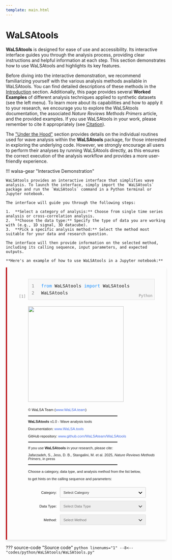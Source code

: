 ```yaml
---
template: main.html
---
```


# WaLSAtools

**WaLSAtools** is designed for ease of use and accessibility. Its interactive interface guides you through the analysis process, providing clear instructions and helpful information at each step. This section demonstrates how to use WaLSAtools and highlights its key features.

Before diving into the interactive demonstration, we recommend familiarizing yourself with the various analysis methods available in WaLSAtools. You can find detailed descriptions of these methods in the [Introduction](introduction.md) section. Additionally, this page provides several **Worked Examples** of different analysis techniques applied to synthetic datasets (see the left menu). To learn more about its capabilities and how to apply it to your research, we encourage you to explore the WaLSAtools documentation, the associated *Nature Reviews Methods Primers* article, and the provided examples. If you use WaLSAtools in your work, please remember to cite it appropriately (see [Citation](citation.md)).

The ["Under the Hood"](routines.md) section provides details on the individual routines used for wave analysis within the **WaLSAtools** package, for those interested in exploring the underlying code. However, we strongly encourage all users to perform their analyses by running WaLSAtools directly, as this ensures the correct execution of the analysis workflow and provides a more user-friendly experience.

!!! walsa-gear "Interactive Demonstration"

    WaLSAtools provides an interactive interface that simplifies wave analysis. To launch the interface, simply import the `WaLSAtools` package and run the `WaLSAtools` command in a Python terminal or Jupyter notebook.

    The interface will guide you through the following steps:

    1.  **Select a category of analysis:** Choose from single time series analysis or cross-correlation analysis.
    2.  **Choose the data type:** Specify the type of data you are working with (e.g., 1D signal, 3D datacube).
    3.  **Pick a specific analysis method:** Select the method most suitable for your data and research question.

    The interface will then provide information on the selected method, including its calling sequence, input parameters, and expected outputs.

    **Here's an example of how to use WaLSAtools in a Jupyter notebook:**

<style>
    .dropdown-container {
        margin-left: 30px;
        margin-top: 20px;
        font-size: 0.9em;
        line-height: 2;
        display: flex;
        flex-direction: column;
        gap: 10px;
    }
    .dropdown-row {
        display: flex;
        align-items: center;
        gap: 10px;
    }   
    select {
        width: 270px;
        height: 33px;
        padding: 5px 10px;
        font-size: 1em;
        color: #333;
        border: 1px solid #ccc;
        border-radius: 2px;
        background-color: #f9f9f9;
        appearance: none;
        -webkit-appearance: none;
        -moz-appearance: none;
        background-image: url('data:image/svg+xml,%3Csvg xmlns="http://www.w3.org/2000/svg" width="12" height="12" viewBox="0 0 12 12"%3E%3Cpath d="M1,4 L6,9 L11,4" fill="none" stroke="%23000" stroke-width="2.0" /%3E%3C/svg%3E');
        background-repeat: no-repeat;
        background-position: right 10px center;
        background-size: 12px 12px;
        cursor: pointer;
    }
    select:focus {
        outline: none;
        border-color: #4caf50;
        box-shadow: 0 0 5px rgba(76, 175, 80, 0.6);
    }
    select:disabled {
        background-color: #eaeaea;
        cursor: not-allowed;
    }   
    .output-container {
        margin-left: 30px;
        margin-top: 5px;
        padding: 0;
        display: none; /* Hidden by default */
    }
    .parameters-table {
        border-collapse: collapse;
        border: 1px solid #222;
        width: calc(100% - 30px);
        box-sizing: border-box;
        table-layout: auto;
        margin-top: 20px;
        font-size: 0.9em;
    }
    .parameters-table td {
        border: 1px solid #222;
        padding: 8px;
        text-align: left;
    }
    .parameters-table th {
        padding: 8px;
        text-align: left;
    }   
    .code-container {
        font-family: monospace;
        position: relative;
        background-color: #f7f7f7;
        border: 1px solid #ddd;
        margin-left: 30px; /* Align box to the right of the Execute button */
        padding: 10px;
        padding-left: 40px; /* For line numbers */
        font-size: 14px;
        line-height: 1.6;
        display: inline-block;
        width: calc(100% - 30px);
        box-sizing: border-box;
    }
    .line-numbers {
        position: absolute;
        top: 10px;
        left: 10px;
        color: #888;
        text-align: right;
        line-height: 1.6;
        font-size: 14px;
    }
    .execute-btn {
        background-color: #4caf50;
        color: white;
        border: none;
        border-radius: 50%;
        width: 20px;
        height: 20px;
        display: flex;
        justify-content: center;
        align-items: center;
        font-size: 16px;
        font-weight: bold;
        cursor: pointer;
        position: absolute;
        left: -30px; /* Place the button outside the box */
        top: 2px;
    }
    .execute-btn:hover {
        background-color: #45a049;
    }
    .index-number {
        position: absolute;
        bottom: 0px;
        left: -30px;
        color: #888;
        font-size: 12px;
    }
    .python-label {
        position: absolute;
        bottom: 2px;
        right: 6px;
        font-size: 12px;
        color: #888;
    }
    .walsa-gear-code {
        border-left: 4px solid rgb(189, 26, 31); 
        background-color: rgba(255, 255, 255, 0.1);
        padding: 16px; 
        border-radius: 1px; 
        margin-bottom: 16px; 
        box-shadow: 0px 4px 6px rgba(0, 0, 0, 0.1);
    }
</style>
<div class="walsa-gear-code">
<div style="font-family: Arial, sans-serif; margin: 20px; font-size: 0.9em; line-height: 0.9em;">
<div class="code-container">
    <!-- Line numbers -->
    <div class="line-numbers">
        1<br>
        2
    </div>
    <!-- Code area -->
    <div>
        <span style="color:DodgerBlue">from</span> WaLSAtools <span style="color:DodgerBlue">import</span> WaLSAtools<br>
        WaLSAtools
    </div>
    <!-- Execute button -->
    <!-- <button class="execute-btn">▶</button> -->
    <!-- Index number -->
    <div class="index-number">[1]</div>  
    <!-- Python label -->
    <div class="python-label">Python</div>
</div>
<!-- Logo -->
<div style="margin-left: 30px; margin-top: 20px;">
    <img src="https://walsa.team/images/WaLSA_logo.png" style="width: 300px; height: auto;">
</div>
<!-- Credits -->
<div style="margin-left: 30px; margin-top: 20px; font-size: 0.9em;">
    <p>© WaLSA Team (<a href="https://www.WaLSA.team" target="_blank" style="color: #4169E1; text-decoration: none;">www.WaLSA.team</a>)</p>
    <hr style="width: 70%; margin: 0; border: 0.98px solid #888; margin-bottom: 10px;">
    <p><strong>WaLSAtools</strong> v1.0 - Wave analysis tools</p>
    <p>Documentation: <a href="https://www.WaLSA.tools" target="_blank" style="color: #4169E1; text-decoration: none;">www.WaLSA.tools</a></p>
    <p>GitHub repository: <a href="https://www.github.com/WaLSAteam/WaLSAtools" target="_blank" style="color: #4169E1; text-decoration: none;">www.github.com/WaLSAteam/WaLSAtools</a></p>
    <hr style="width: 70%; margin: 0; border: 0.98px solid #888; margin-bottom: 10px;">
    <p>If you use <strong>WaLSAtools</strong> in your research, please cite:</p>
    <p>Jafarzadeh, S., Jess, D. B., Stangalini, M. et al. 2025, <em>Nature Reviews Methods Primers</em>, in press</p>
    <hr style="width: 70%; margin: 0; border: 0.98px solid #888; margin-bottom: 15px;">
    <p>Choose a category, data type, and analysis method from the list below,</p>
    <p>to get hints on the calling sequence and parameters:</p>
</div>
<!-- Dropdown Menus -->
<div class="dropdown-container">
    <div class="dropdown-row">
        <label for="category" style="width: 90px !important; text-align: right !important;">Category:</label>
        <select id="category">
            <option value="">Select Category</option>
            <option value="a">Single Time Series Analysis</option>
            <option value="b">Cross-Correlation Between Two Time Series</option>
        </select>
    </div>
    <div class="dropdown-row">
        <label for="datatype" style="width: 90px !important; text-align: right !important;">Data Type:</label>
        <select id="datatype" disabled>
            <option value="">Select Data Type</option>
        </select>
    </div>
    <div class="dropdown-row">
        <label for="analysisMethod" style="width: 90px !important; text-align: right !important;">Method:</label>
        <select id="analysisMethod" disabled>
            <option value="">Select Method</option>
        </select>
    </div>	
    <div class="dropdown-row">
        <label for="subMethod" id="subMethodLabel" style="width: 90px !important; text-align: right !important; display:none;">Sub-method:</label>
        <select id="subMethod" style="display:none;">
            <option value="">Select Sub-method</option>
            <option value="fft">FFT</option>
            <option value="wavelet">Wavelet</option>
            <option value="lombscargle">Lomb-Scargle</option>
            <option value="welch">Welch</option>
        </select>
    </div>	
</div>
<div id="dropdownMessage" style="margin-left: 30px; margin-top: 15px; font-size: 0.9em; display: none;">
    Please select appropriate options from all dropdown menus.
</div>
<div class="output-container" id="outputContainer">
    <p style="font-size: 1.0em;">Calling Sequence:</p>
    <span id="callingSequence" style="font-size: 0.95em !important; margin: 0 !important; padding: 0 !important;"></span>
    <table class="parameters-table">
        <thead>
            <tr style="background-color: #fff;"><th colspan="3" style="text-align: left; color: #000; font-size: 110%;">Parameters (**kwargs)</th></tr>
            <tr style="background-color: #222;">
                <th style="color: #fff; border-right: 1px solid #ccc; text-align: left; white-space: nowrap;">Parameter</th>
                <th style="color: #fff; border-right: 1px solid #ccc; text-align: left; white-space: nowrap;">Type</th>
                <th style="color: #fff; text-align: left; width: 100%;">Description</th>
            </tr>
        </thead>
        <tbody id="parameterTableBody">
        </tbody>
    </table>
</div>
</div>
</div>
<script>
    const parameters = {
        single_series: {
            fft: {
                returnValues: 'power, frequency, significance, amplitude',
                parameters: {
                    signal: { type: 'array', description: 'The input signal (1D).' },
                    time: { type: 'array', description: 'The time array corresponding to the signal.' },
                    siglevel: { type: 'float', description: 'Significance level for the confidence intervals. Default: 0.95.' },
                    nperm: { type: 'int', description: 'Number of permutations for significance testing. Default: 1000.' },
                    nosignificance: { type: 'bool', description: 'If True, skip significance calculation. Default: False.' },
                    apod: { type: 'float', description: 'Extent of apodization edges (of a Tukey window). Default: 0.1.' },
                    pxdetrend: { type: 'int', description: 'Subtract linear trend with time per pixel. Options: 1 (simple) or 2 (advanced). Default: 2.' },
                    polyfit: { type: 'int', description: 'Degree of polynomial fit for detrending the data. If set, a polynomial fit (instead of linear) is applied. Default: None' },
                    meantemporal: { type: 'bool', description: 'If True, apply simple temporal detrending by subtracting the mean signal from the data, skipping fitting procedures. Default: False.' },
                    meandetrend: { type: 'bool', description: 'If True, subtract the linear trend with time for the image means (spatial detrending). Default: False.' },
                    recon: { type: 'bool', description: 'If True, perform Fourier reconstruction of the input time series. This does not preserve amplitudes but is useful for examining frequencies far from the low-frequency range. Default: False.' },
                    resample_original: { type: 'bool', description: 'If True, and if recon is set to True, approximate values close to the original are returned for comparison. Default: False.' },
                    nodetrendapod: { type: 'bool', description: 'If True, neither detrending nor apodization is performed. Default: False.' },
                    amplitude: { type: 'bool', description: ' If True, return the amplitudes of the Fourier transform. Default: False.' },
                    silent: { type: 'bool', description: 'If True, suppress print statements. Default: False.' }
                }
            },
            wavelet: {
                returnValues: 'power, period, significance, coi, gws_power, gws_significance, rgws_power',
                parameters: {
                    signal: { type: 'array', description: 'The input signal (1D).' },
                    time: { type: 'array', description: 'The time array corresponding to the signal.' },
                    siglevel: { type: 'float', description: 'Significance level for the confidence intervals. Default: 0.95.' },
                    nperm: { type: 'int', description: 'Number of permutations for significance testing. Default: 1000.' },
                    mother: { type: 'str', description: 'The mother wavelet function to use. Default: "morlet".' },
                    GWS: { type: 'bool', description: 'If True, calculate the Global Wavelet Spectrum. Default: False.' },
                    RGWS: { type: 'bool', description: 'If True, calculate the Refined Global Wavelet Spectrum (time-integrated power, excluding COI and insignificant areas). Default: False.' },
                    dj: { type: 'float', description: 'Scale spacing. Smaller values result in better scale resolution but slower calculations. Default: 0.025.' },
                    s0: { type: 'float', description: 'Initial (smallest) scale of the wavelet. Default: 2 * dt.' },
                    J: { type: 'int', description: 'Number of scales minus one. Scales range from s0 up to s0 * 2**(J * dj), giving a total of (J + 1) scales. Default: (log2(N * dt / s0)) / dj.' },
                    lag1: { type: 'float', description: 'Lag-1 autocorrelation. Default: 0.0.' },
                    apod: { type: 'float', description: 'Extent of apodization edges (of a Tukey window). Default: 0.1.' },
                    pxdetrend: { type: 'int', description: 'Subtract linear trend with time per pixel. Options: 1 (simple) or 2 (advanced). Default: 2.' },
                    polyfit: { type: 'int', description: 'Degree of polynomial fit for detrending the data. If set, a polynomial fit (instead of linear) is applied. Default: None' },
                    meantemporal: { type: 'bool', description: 'If True, apply simple temporal detrending by subtracting the mean signal from the data, skipping fitting procedures. Default: False.' },
                    meandetrend: { type: 'bool', description: 'If True, subtract the linear trend with time for the image means (spatial detrending). Default: False.' },
                    recon: { type: 'bool', description: 'If True, perform Fourier reconstruction of the input time series. This does not preserve amplitudes but is useful for examining frequencies far from the low-frequency range. Default: False.' },
                    resample_original: { type: 'bool', description: 'If True, and if recon is set to True, approximate values close to the original are returned for comparison. Default: False.' },
                    nodetrendapod: { type: 'bool', description: 'If True, neither detrending nor apodization is performed. Default: False.' },
                    silent: { type: 'bool', description: 'If True, suppress print statements. Default: False.' }
                }
            },
            lombscargle: {
                returnValues: 'power, frequency, significance',
                parameters: {
                    signal: { type: 'array', description: 'The input signal (1D).' },
                    time: { type: 'array', description: 'The time array corresponding to the signal.' },
                    siglevel: { type: 'float', description: 'Significance level for the confidence intervals. Default: 0.95.' },
                    nperm: { type: 'int', description: 'Number of permutations for significance testing. Default: 1000.' },
                    dy: { type: 'array', description: 'Errors or observational uncertainties associated with the time series.' },
                    fit_mean: { type: 'bool', description: 'If True, include a constant offset as part of the model at each frequency. This improves accuracy, especially for incomplete phase coverage.' },
                    center_data: { type: 'bool', description: 'If True, pre-center the data by subtracting the weighted mean of the input data. This is especially important if fit_mean=False.' },
                    nterms: { type: 'int', description: 'Number of terms to use in the Fourier fit. Default: 1.' },
                    normalization: { type: 'str', description: 'The normalization method for the periodogram. Options: "standard", "model", "log", "psd". Default: "standard".' },
                    nosignificance: { type: 'bool', description: 'If True, skip significance calculation. Default: False.' },
                    apod: { type: 'float', description: 'Extent of apodization edges (of a Tukey window). Default: 0.1.' },
                    pxdetrend: { type: 'int', description: 'Subtract linear trend with time per pixel. Options: 1 (simple) or 2 (advanced). Default: 2.' },
                    polyfit: { type: 'int', description: 'Degree of polynomial fit for detrending the data. If set, a polynomial fit (instead of linear) is applied. Default: None' },
                    meantemporal: { type: 'bool', description: 'If True, apply simple temporal detrending by subtracting the mean signal from the data, skipping fitting procedures. Default: False.' },
                    meandetrend: { type: 'bool', description: 'If True, subtract the linear trend with time for the image means (spatial detrending). Default: False.' },
                    recon: { type: 'bool', description: 'If True, perform Fourier reconstruction of the input time series. This does not preserve amplitudes but is useful for examining frequencies far from the low-frequency range. Default: False.' },
                    resample_original: { type: 'bool', description: 'If True, and if recon is set to True, approximate values close to the original are returned for comparison. Default: False.' },
                    nodetrendapod: { type: 'bool', description: 'If True, neither detrending nor apodization is performed. Default: False.' },
                    silent: { type: 'bool', description: 'If True, suppress print statements. Default: False.' }
                }
            },
            welch: {
                returnValues: 'power, frequency, significance',
                parameters: {
                    signal: { type: 'array', description: 'The 1D time series signal.' },
                    time: { type: 'array', description: 'The time array corresponding to the signal.' },
                    nperseg: { type: 'int', description: 'Length of each segment for analysis. Default: 256.' },
                    noverlap: { type: 'int', description: 'Number of points to overlap between segments. Default: 128.' },
                    window: { type: 'str', description: 'Type of window function used in the Welch method. Default: "hann".' },
                    siglevel: { type: 'float', description: 'Significance level for confidence intervals. Default: 0.95.' },
                    nperm: { type: 'int', description: 'Number of permutations for significance testing. Default: 1000.' },
                    silent: { type: 'bool', description: 'If True, suppress print statements. Default: False.' }
                }
            },
            emd: {
                returnValues: 'HHT_power, HHT_significance, HHT_frequency, psd_spectra, psd_significance, IMFs, IMF_significance, instantaneous_frequency',
                parameters: {
                    signal: { type: 'array', description: 'The input signal (1D).' },
                    time: { type: 'array', description: 'The time array of the signal.' },
                    siglevel: { type: 'float', description: 'Significance level for the confidence intervals. Default: 0.95.' },
                    nperm: { type: 'int', description: 'Number of permutations for significance testing. Default: 1000.' },
                    EEMD: { type: 'bool', description: 'If True, use Ensemble Empirical Mode Decomposition (EEMD) instead of Empirical Mode Decomposition (EMD). Default: False.' },
                    Welch_psd: { type: 'bool', description: 'If True, calculate Welch PSD spectra instead of FFT PSD spectra (for the psd_spectra and psd_confidence_levels). Default: False.' },
                    apod: { type: 'float', description: 'Extent of apodization edges (of a Tukey window). Default: 0.1.' },
                    pxdetrend: { type: 'int', description: 'Subtract linear trend with time per pixel. Options: 1 (simple) or 2 (advanced). Default: 2.' },
                    polyfit: { type: 'int', description: 'Degree of polynomial fit for detrending the data. If set, a polynomial fit (instead of linear) is applied. Default: None.' },
                    meantemporal: { type: 'bool', description: 'If True, apply simple temporal detrending by subtracting the mean signal from the data, skipping fitting procedures. Default: False.' },
                    meandetrend: { type: 'bool', description: 'If True, subtract the linear trend with time for the image means (spatial detrending). Default: False.' },
                    recon: { type: 'bool', description: 'If True, perform Fourier reconstruction of the input time series. This does not preserve amplitudes but is useful for examining frequencies far from the low-frequency range. Default: False.' },
                    resample_original: { type: 'bool', description: 'If True, and if recon is set to True, approximate values close to the original are returned for comparison. Default: False.' },
                    nodetrendapod: { type: 'bool', description: 'If True, neither detrending nor apodization is performed. Default: False.' },
                    silent: { type: 'bool', description: 'If True, suppress print statements. Default: False.' }
                }
            },
            komega: {
                returnValues: 'power, wavenumber, frequency, filtered_cube, spatial_fft_map, torus_map, spatial_fft_filtered_map, temporal_fft, temporal_filter, temporal_frequencies, spatial_frequencies',
                parameters: {
                    signal: { type: 'array', description: 'Input datacube, normally in the form of [x, y, t] or [t, x, y]. Note that the input datacube must have identical x and y dimensions. If not, the datacube will be cropped accordingly.' },
                    time: { type: 'array', description: 'Time array corresponding to the input datacube.' },
                    pixelsize: { type: 'float', description: 'Spatial sampling of the input datacube. If not given, it is plotted in units of "pixel".' },
                    filtering: { type: 'bool', description: 'If True, filtering is applied, and the filtered datacube (filtered_cube) is returned. Otherwise, None is returned. Default: False.' },
                    f1: { type: 'float', description: 'Optional lower (temporal) frequency to filter, in Hz.' },
                    f2: { type: 'float', description: 'Optional upper (temporal) frequency to filter, in Hz.' },
                    k1: { type: 'float', description: 'Optional lower (spatial) wavenumber to filter, in units of pixelsize^-1 (k = (2 * π) / wavelength).' },
                    k2: { type: 'float', description: 'Optional upper (spatial) wavenumber to filter, in units of pixelsize^-1.' },
                    spatial_torus: { type: 'bool', description: 'If True, makes the annulus used for spatial filtering have a Gaussian-shaped profile, useful for preventing aliasing. Default: True.' },
                    temporal_torus: { type: 'bool', description: 'If True, makes the temporal filter have a Gaussian-shaped profile, useful for preventing aliasing. Default: True.' },
                    no_spatial_filt: { type: 'bool', description: 'If True, ensures no spatial filtering is performed on the dataset (i.e., only temporal filtering is applied).' },
                    no_temporal_filt: { type: 'bool', description: 'If True, ensures no temporal filtering is performed on the dataset (i.e., only spatial filtering is applied).' },
                    silent: { type: 'bool', description: 'If True, suppresses the k-ω diagram plot.' },
                    smooth: { type: 'bool', description: 'If True, power is smoothed. Default: True.' },
                    mode: { type: 'int', description: 'Output power mode: 0 = log10(power) (default), 1 = linear power, 2 = sqrt(power) = amplitude.' },
                    processing_maps: { type: 'bool', description: 'If True, the function returns the processing maps (spatial_fft_map, torus_map, spatial_fft_filtered_map, temporal_fft, temporal_filter, temporal_frequencies, spatial_frequencies). Otherwise, they are all returned as None. Default: False.' }
                }
            },
            pod: {
                returnValues: 'pod_results',
                parameters: {
                    signal: { type: 'array', description: '3D data cube with shape (time, x, y) or similar.' },
                    time: { type: 'array', description: '1D array representing the time points for each time step in the data.' },
                    num_modes: { type: 'int, optional', description: 'Number of top modes to compute. Default is None (all modes).' },
                    num_top_frequencies: { type: 'int, optional', description: 'Number of top frequencies to consider. Default is None (all frequencies).' },
                    top_frequencies: { type: 'list, optional', description: 'List of top frequencies to consider. Default is None.' },
                    num_cumulative_modes: { type: 'int, optional', description: 'Number of cumulative modes to consider. Default is None (all modes).' },
                    welch_nperseg: { type: 'int, optional', description: "Number of samples per segment for Welch's method. Default is 150." },
                    welch_noverlap: { type: 'int, optional', description: "Number of overlapping samples for Welch's method. Default is 25." },
                    welch_nfft: { type: 'int, optional', description: 'Number of points for the FFT. Default is 2^14.' },
                    welch_fs: { type: 'int, optional', description: 'Sampling frequency for the data. Default is 2.' },
                    nperm: { type: 'int, optional', description: 'Number of permutations for significance testing. Default is 1000.' },
                    siglevel: { type: 'float, optional', description: 'Significance level for the Welch spectrum. Default is 0.95.' },
                    timestep_to_reconstruct: { type: 'int, optional', description: 'Timestep of the datacube to reconstruct using the top modes. Default is 0.' },
                    num_modes_reconstruct: { type: 'int, optional', description: 'Number of modes to use for reconstruction. Default is None (all modes).' },
                    spod: { type: 'bool, optional', description: 'If True, perform Spectral Proper Orthogonal Decomposition (SPOD) analysis. Default is False.' },
                    spod_filter_size: { type: 'int, optional', description: 'Filter size for SPOD analysis. Default is None.' },
                    spod_num_modes: { type: 'int, optional', description: 'Number of SPOD modes to compute. Default is None.' },
                    print_results: { type: 'bool, optional', description: 'If True, print a summary of results. Default is True.' }
                }
            },
            dominantfreq: {
                returnValues: 'power, frequency, significance',
                parameters: {
                    signal: { type: 'array', description: 'Input signal array (1D or 2D).' },
                    time: { type: 'array', description: 'Time array corresponding to the signal.' },
                    method: { type: 'string', description: 'Analysis method (e.g., fft, wavelet, etc.).' },
                    kwargs: { type: 'object', description: 'Additional optional parameters for customization.' }
                }
            }
        },
        cross_correlation: {
            wavelet: {
                returnValues: 'cross_power, cross_period, cross_sig, cross_coi, coherence, coh_period, coh_sig, coh_coi, phase_angle',
                parameters: {
                    data1: { type: 'array', description: 'The first 1D time series signal.' },
                    data2: { type: 'array', description: 'The second 1D time series signal.' },
                    time: { type: 'array', description: 'The time array corresponding to the signals.' },
                    siglevel: { type: 'float', description: 'Significance level for the confidence intervals. Default: 0.95.' },
                    nperm: { type: 'int', description: 'Number of permutations for significance testing. Default: 1000.' },
                    mother: { type: 'str', description: 'The mother wavelet function to use. Default: "morlet".' },
                    GWS: { type: 'bool', description: 'If True, calculate the Global Wavelet Spectrum. Default: False.' },
                    RGWS: { type: 'bool', description: 'If True, calculate the Refined Global Wavelet Spectrum (time-integrated power, excluding COI and insignificant areas). Default: False.' },
                    dj: { type: 'float', description: 'Scale spacing. Smaller values result in better scale resolution but slower calculations. Default: 0.025.' },
                    s0: { type: 'float', description: 'Initial (smallest) scale of the wavelet. Default: 2 * dt.' },
                    J: { type: 'int', description: 'Number of scales minus one. Scales range from s0 up to s0 * 2**(J * dj), giving a total of (J + 1) scales. Default: (log2(N * dt / s0)) / dj.' },
                    lag1: { type: 'float', description: 'Lag-1 autocorrelation. Default: 0.0.' },
                    apod: { type: 'float', description: 'Extent of apodization edges (of a Tukey window). Default: 0.1.' },
                    pxdetrend: { type: 'int', description: 'Subtract linear trend with time per pixel. Options: 1 (simple) or 2 (advanced). Default: 2.' },
                    polyfit: { type: 'int', description: 'Degree of polynomial fit for detrending the data. If set, a polynomial fit (instead of linear) is applied. Default: None.' },
                    meantemporal: { type: 'bool', description: 'If True, apply simple temporal detrending by subtracting the mean signal from the data, skipping fitting procedures. Default: False.' },
                    meandetrend: { type: 'bool', description: 'If True, subtract the linear trend with time for the image means (spatial detrending). Default: False.' },
                    recon: { type: 'bool', description: 'If True, perform Fourier reconstruction of the input time series. This does not preserve amplitudes but is useful for examining frequencies far from the low-frequency range. Default: False.' },
                    resample_original: { type: 'bool', description: 'If True, and if recon is set to True, approximate values close to the original are returned for comparison. Default: False.' },
                    nodetrendapod: { type: 'bool', description: 'If True, neither detrending nor apodization is performed. Default: False.' },
                    silent: { type: 'bool', description: 'If True, suppress print statements. Default: False.' }
                }
            },
            welch: {
                returnValues: 'frequency, cospectrum, phase_angle, power_data1, power_data2, frequency_coherence, coherence',
                parameters: {
                    data1: { type: 'array', description: 'The first 1D time series signal.' },
                    data2: { type: 'array', description: 'The second 1D time series signal.' },
                    time: { type: 'array', description: 'The time array corresponding to the signals.' },
                    nperseg: { type: 'int', description: 'Length of each segment for analysis. Default: 256.' },
                    noverlap: { type: 'int', description: 'Number of points to overlap between segments. Default: 128.' },
                    window: { type: 'str', description: 'Type of window function used in the Welch method. Default: "hann".' },
                    siglevel: { type: 'float', description: 'Significance level for confidence intervals. Default: 0.95.' },
                    nperm: { type: 'int', description: 'Number of permutations for significance testing. Default: 1000.' },
                    silent: { type: 'bool', description: 'If True, suppress print statements. Default: False.' }
                }
            }
        }
    };
    const categoryDropdown = document.getElementById('category');
    const datatypeDropdown = document.getElementById('datatype');
    const analysisMethodDropdown = document.getElementById('analysisMethod');
    const subMethodDropdown = document.getElementById('subMethod');
    const subMethodLabel = document.getElementById('subMethodLabel');
    const outputContainer = document.getElementById('outputContainer');
    const callingSequence = document.getElementById('callingSequence');
    const parameterTableBody = document.getElementById('parameterTableBody');
    function resetDropdown(dropdown, placeholder = "Select ...") {
        dropdown.innerHTML = `<option value="">${placeholder}</option>`;
        dropdown.disabled = true;
    }
    function hideOutput() {
        outputContainer.style.display = 'none';
    }
    function clearOutput() {
        callingSequence.innerHTML = '';
        parameterTableBody.innerHTML = '';
        hideOutput();
    }
    // Event Listener for Category Dropdown
    categoryDropdown.addEventListener('change', () => {
        const category = categoryDropdown.value;
        resetDropdown(datatypeDropdown, "Select Data Type");
        resetDropdown(analysisMethodDropdown, "Select Method");
        resetDropdown(subMethodDropdown, "Select Sub-method"); // Explicit reset
        subMethodDropdown.style.display = 'none';
        subMethodLabel.style.display = 'none';
        clearOutput();
        if (category) {
            datatypeDropdown.disabled = false;
            if (category === 'a') {
                datatypeDropdown.innerHTML += `
                    <option value="1">1D Signal</option>
                    <option value="2">3D Datacube</option>`;
            } else if (category === 'b') {
                datatypeDropdown.innerHTML += `<option value="1">1D Signal</option>`;
            }
        }
        updateOutput(); // Added to ensure the message updates
    });
    datatypeDropdown.addEventListener('change', () => {
        const category = categoryDropdown.value;
        const datatype = datatypeDropdown.value;
        resetDropdown(analysisMethodDropdown, "Select Method");
        resetDropdown(subMethodDropdown, "Select Sub-method"); // Explicit reset
        subMethodDropdown.style.display = 'none';
        subMethodLabel.style.display = 'none';
        clearOutput();
        if (datatype) {
            analysisMethodDropdown.disabled = false;
            if (category === 'a' && datatype === '1') {
                analysisMethodDropdown.innerHTML += `
                    <option value="fft">FFT</option>
                    <option value="wavelet">Wavelet</option>
                    <option value="lombscargle">Lomb-Scargle</option>
                    <option value="welch">Welch</option>
                    <option value="emd">EMD</option>`;
            } else if (category === 'a' && datatype === '2') {
                analysisMethodDropdown.innerHTML += `
                    <option value="komega">k-omega</option>
                    <option value="pod">POD</option>
                    <option value="dominantfreq">Dominant Freq / Mean Power Spectrum</option>`;
            } else if (category === 'b') {
                analysisMethodDropdown.innerHTML += `
                    <option value="wavelet">Wavelet</option>
                    <option value="welch">Welch</option>`;
            }
        }
        updateOutput(); // Added to ensure the message updates
    });
    analysisMethodDropdown.addEventListener('change', () => {
        const category = categoryDropdown.value;
        const datatype = datatypeDropdown.value;
        const analysisMethod = analysisMethodDropdown.value;
        resetDropdown(subMethodDropdown, "Select Sub-method"); // Explicit reset
        subMethodDropdown.style.display = 'none';
        subMethodLabel.style.display = 'none';
        subMethodDropdown.disabled = true; // Disable it initially
        clearOutput();
        if (
            category === 'a' &&
            datatype === '2' &&
            analysisMethod === 'dominantfreq'
        ) {
            subMethodDropdown.style.display = 'inline-block';
            subMethodLabel.style.display = 'inline-block';
            subMethodDropdown.disabled = false; // Enable it when shown
            subMethodDropdown.innerHTML = `
                <option value="">Select Sub-method</option>
                <option value="fft">FFT</option>
                <option value="wavelet">Wavelet</option>
                <option value="lombscargle">Lomb-Scargle</option>
                <option value="welch">Welch</option>`;
        }
        updateOutput(); // Added to ensure the message updates
    });
    // Event Listener for Sub-method Dropdown
    subMethodDropdown.addEventListener('change', updateOutput);
    // Update Output Container
    function updateOutput() {
        const category = categoryDropdown.value;
        const datatype = datatypeDropdown.value;
        const analysisMethod = analysisMethodDropdown.value;
        const subMethod = subMethodDropdown.value;
        const message = document.getElementById('dropdownMessage');      
        // Hide output and show a message if selections are incomplete
        if (!category || !datatype || !analysisMethod || (subMethodDropdown.style.display === 'inline-block' && !subMethod)) {
            message.style.display = 'block';
            hideOutput();
            return;
        }      
        // Hide the message when all selections are made
        message.style.display = 'none';
        // Retrieve returnValues based on category and analysisMethod
        let returnValues = '';
        if (category === 'a') {
            returnValues = parameters.single_series[analysisMethod]?.returnValues || 'No return values available';
        } else if (category === 'b') {
            returnValues = parameters.cross_correlation[analysisMethod]?.returnValues || 'No return values available';
        }
        // Construct the command string
        let command1 = '';
        if (category === 'a' && datatype === '1') {
            command1 = `${returnValues} = WaLSAtools(signal=INPUT_DATA, time=TIME_ARRAY, method='${analysisMethod}', **kwargs)`;
        } else if (category === 'b') {
            command1 = `${returnValues} = WaLSAtools(data1=INPUT_DATA1, data2=INPUT_DATA2, time=TIME_ARRAY, method='${analysisMethod}', **kwargs)`;
        } else if (category === 'a' && datatype === '2') {
            if (analysisMethod === 'dominantfreq') {
                retValues = 'dominant_frequency, mean_power, frequency, power_map'
                command1 = `${retValues} = WaLSAtools(signal=INPUT_DATA, time=TIME_ARRAY, averagedpower=True, dominantfreq=True, method='${subMethod}', **kwargs)`;
            } else {
                command1 = `${returnValues} = WaLSAtools(signal=INPUT_DATA, time=TIME_ARRAY, method='${analysisMethod}', **kwargs)`;
            }
        }
        const command = `
            <div style="display: flex;">
                <span style="color: #222; min-width: 4ch; margin: 0 !important;">>>> </span>
                <pre style="
                    white-space: pre-wrap; 
                    word-wrap: break-word;  
                    color: #01016D; 
                    margin: 0 !important;
                ">${command1}</pre>
            </div>
        `;
        // Update calling sequence and parameter table
        callingSequence.innerHTML = command;
        if (analysisMethod === 'dominantfreq') {
            updateParameterTable(subMethod);
        } else {
            updateParameterTable(analysisMethod);
        }
        outputContainer.style.display = 'block';
    }
    function updateParameterTable(datatype) {
        parameterTableBody.innerHTML = '';
        const paramData =
            parameters.single_series[datatype]?.parameters ||
            parameters.cross_correlation[datatype]?.parameters;
        if (!paramData) {
            parameterTableBody.innerHTML = `
                <tr>
                    <td colspan="3" style="text-align: center;">No parameters available.</td>
                </tr>`;
            return;
        }
        Object.entries(paramData).forEach(([key, value]) => {
            parameterTableBody.innerHTML += `
                <tr>
                    <td>${key}</td>
                    <td>${value.type}</td>
                    <td>${value.description}</td>
                </tr>`;
        });
    }    
    document.addEventListener('DOMContentLoaded', () => {
        updateOutput();
    });
</script>

??? source-code "Source code"
    ``` python linenums="1"
    --8<-- "codes/python/WaLSAtools/WaLSAtools.py"
    ```
